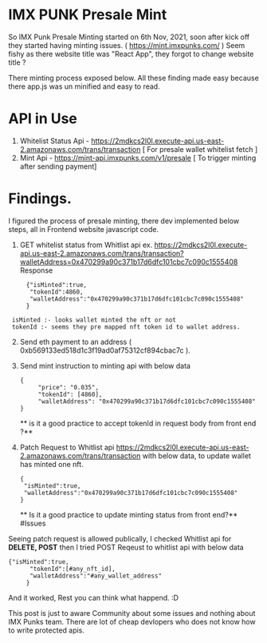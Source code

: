 # IMX PUNK Presale Mint

So IMX Punk Presale Minting started on 6th Nov, 2021, soon after kick off they started having minting issues. ( https://mint.imxpunks.com/ )
Seem fishy as there website title was "React App", they forgot to change website title ?

There minting process exposed below.
All these finding made easy because there app.js was un minified and easy to read.

# API in Use
1. Whitelist Status Api - https://2mdkcs2l0l.execute-api.us-east-2.amazonaws.com/trans/transaction [ For presale wallet whitelist fetch ]
2. Mint Api - https://mint-api.imxpunks.com/v1/presale [ To trigger minting after sending payment]

# Findings.
I figured the process of presale minting, there dev implemented below steps, all in Frontend website javascript code.
1. GET whitelist status from Whitlist api ex. https://2mdkcs2l0l.execute-api.us-east-2.amazonaws.com/trans/transaction?walletAddress=0x470299a90c371b17d6dfc101cbc7c090c1555408
    Response
```
     {"isMinted":true,
      "tokenId":4860,
      "walletAddress":"0x470299a90c371b17d6dfc101cbc7c090c1555408"
     }
```
     isMinted :- looks wallet minted the nft or not
     tokenId :- seems they pre mapped nft token id to wallet address.
2. Send eth payment to an address ( 0xb569133ed518d1c3f19ad0af75312cf894cbac7c ).
3. Send mint instruction to minting api with below data 
     ```
    {
          "price": "0.035",
          "tokenId": [4860],
          "walletAddress": "0x470299a90c371b17d6dfc101cbc7c090c1555408"
     }
     ```
    
    ** is it a good practice to accept tokenId in request body from front end ?**
4. Patch Request to Whitlist api https://2mdkcs2l0l.execute-api.us-east-2.amazonaws.com/trans/transaction with below data, to update wallet has minted one nft.
     ```
     {
      "isMinted":true,
      "walletAddress":"0x470299a90c371b17d6dfc101cbc7c090c1555408"
     }
     ```

    ** Is it a good practice to update minting status from front end?**
#Issues 

Seeing patch request is allowed publically, I checked Whitlist api for **DELETE, POST** then I tried POST Reqeust to whitlist api with below data
``` 
{"isMinted":true,
      "tokenId":[#any_nft_id],
      "walletAddress":"#any_wallet_address"
     }
```
And it worked, Rest you can think what happend. :D

This post is just to aware Community about some issues and nothing about IMX Punks team. There are lot of cheap devlopers who does not know how to write protected apis.


